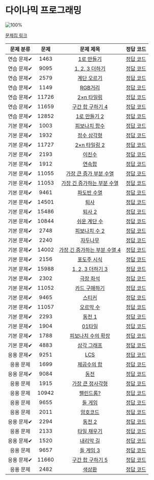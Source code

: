 # 다이나믹 프로그래밍

![100%](https://progress-bar.dev/36/?scale=44&title=progress&width=500&color=babaca&suffix=/44)

[문제집 링크](https://www.acmicpc.net/workbook/view/7319)

| 문제 분류  | 문제  |                               문제 제목                               |                                                                                                     정답 코드                                                                                                      |
| :--------: | :---: | :-------------------------------------------------------------------: | :----------------------------------------------------------------------------------------------------------------------------------------------------------------------------------------------------------------: |
| 연습 문제✔ | 1463  |          [1로 만들기](https://www.acmicpc.net/problem/1463)           |                                 [정답 코드](/%EC%BD%94%EB%94%A9%ED%85%8C%EC%8A%A4%ED%8A%B8%EA%B3%B5%EB%B6%80/%EB%B0%B1%EC%A4%80/S31%EB%A1%9C%EB%A7%8C%EB%93%A4%EA%B8%B01463.java)                                  |
| 연습 문제✔ | 9095  |        [1, 2, 3 더하기](https://www.acmicpc.net/problem/9095)         |                                   [정답 코드](/%EC%BD%94%EB%94%A9%ED%85%8C%EC%8A%A4%ED%8A%B8%EA%B3%B5%EB%B6%80/%EB%B0%B1%EC%A4%80/S3_1_2_3%EB%8D%94%ED%95%98%EA%B8%B09095.java)                                    |
| 연습 문제✔ | 2579  |          [계단 오르기](https://www.acmicpc.net/problem/2579)          |                               [정답 코드](/%EC%BD%94%EB%94%A9%ED%85%8C%EC%8A%A4%ED%8A%B8%EA%B3%B5%EB%B6%80/%EB%B0%B1%EC%A4%80/S3%EA%B3%84%EB%8B%A8%EC%98%A4%EB%A5%B4%EA%B8%B0.java)                                |
| 연습 문제✔ | 1149  |            [RGB거리](https://www.acmicpc.net/problem/1149)            |                                         [정답 코드](/%EC%BD%94%EB%94%A9%ED%85%8C%EC%8A%A4%ED%8A%B8%EA%B3%B5%EB%B6%80/%EB%B0%B1%EC%A4%80/S1RGB%EA%B1%B0%EB%A6%AC1149.java)                                          |
| 연습 문제✔ | 11726 |          [2×n 타일링](https://www.acmicpc.net/problem/11726)          |                                    [정답 코드](/%EC%BD%94%EB%94%A9%ED%85%8C%EC%8A%A4%ED%8A%B8%EA%B3%B5%EB%B6%80/%EB%B0%B1%EC%A4%80/S3_2xn%ED%83%80%EC%9D%BC%EB%A7%8111726.java)                                    |
| 연습 문제✔ | 11659 |       [구간 합 구하기 4](https://www.acmicpc.net/problem/11659)       |                       [정답 코드](/%EC%BD%94%EB%94%A9%ED%85%8C%EC%8A%A4%ED%8A%B8%EA%B3%B5%EB%B6%80/%EB%B0%B1%EC%A4%80/S3%EA%B5%AC%EA%B0%84%ED%95%A9%EA%B5%AC%ED%95%98%EA%B8%B04_11659.java)                        |
| 연습 문제✔ | 12852 |         [1로 만들기 2](https://www.acmicpc.net/problem/12852)         |                               [정답 코드](/%EC%BD%94%EB%94%A9%ED%85%8C%EC%8A%A4%ED%8A%B8%EA%B3%B5%EB%B6%80/%EB%B0%B1%EC%A4%80/S1_1%EB%A1%9C%EB%A7%8C%EB%93%A4%EA%B8%B02_12852.java)                                |
| 기본 문제✔ | 1003  |         [피보나치 함수](https://www.acmicpc.net/problem/1003)         |                         [정답 코드](/%EC%BD%94%EB%94%A9%ED%85%8C%EC%8A%A4%ED%8A%B8%EA%B3%B5%EB%B6%80/%EB%B0%B1%EC%A4%80/S2%ED%94%BC%EB%B3%B4%EB%82%98%EC%B9%98%ED%95%A8%EC%88%981003.java)                         |
| 기본 문제✔ | 1932  |          [정수 삼각형](https://www.acmicpc.net/problem/1932)          |           [정답 코드](/%EC%BD%94%EB%94%A9%ED%85%8C%EC%8A%A4%ED%8A%B8%EA%B3%B5%EB%B6%80/%ED%94%84%EB%A1%9C%EA%B7%B8%EB%9E%98%EB%A8%B8%EC%8A%A4/L3%EC%A0%95%EC%88%98%EC%82%BC%EA%B0%81%ED%98%9543105.java)           |
| 기본 문제✔ | 11727 |         [2×n 타일링 2](https://www.acmicpc.net/problem/11727)         |                                   [정답 코드](/%EC%BD%94%EB%94%A9%ED%85%8C%EC%8A%A4%ED%8A%B8%EA%B3%B5%EB%B6%80/%EB%B0%B1%EC%A4%80/S3_2XN%ED%83%80%EC%9D%BC%EB%A7%812_11727.java)                                   |
| 기본 문제✔ | 2193  |            [이친수](https://www.acmicpc.net/problem/2193)             |                                      [정답 코드](/%EC%BD%94%EB%94%A9%ED%85%8C%EC%8A%A4%ED%8A%B8%EA%B3%B5%EB%B6%80/%EB%B0%B1%EC%A4%80/S3%EC%9D%B4%EC%B9%9C%EC%88%982193.java)                                       |
| 기본 문제✔ | 1912  |            [연속합](https://www.acmicpc.net/problem/1912)             |                                      [정답 코드](/%EC%BD%94%EB%94%A9%ED%85%8C%EC%8A%A4%ED%8A%B8%EA%B3%B5%EB%B6%80/%EB%B0%B1%EC%A4%80/S2%EC%97%B0%EC%86%8D%ED%95%A91912.java)                                       |
| 기본 문제✔ | 11055 |    [가장 큰 증가 부분 수열](https://www.acmicpc.net/problem/11055)    |  [정답 코드](/%EC%BD%94%EB%94%A9%ED%85%8C%EC%8A%A4%ED%8A%B8%EA%B3%B5%EB%B6%80/%EB%B0%B1%EC%A4%80/S2%EA%B0%80%EC%9E%A5%ED%81%B0%EC%A6%9D%EA%B0%80%ED%95%98%EB%8A%94%EB%B6%80%EB%B6%84%EC%88%98%EC%97%B411055.java)  |
| 기본 문제✔ | 11053 |  [가장 긴 증가하는 부분 수열](https://www.acmicpc.net/problem/11053)  |  [정답 코드](/%EC%BD%94%EB%94%A9%ED%85%8C%EC%8A%A4%ED%8A%B8%EA%B3%B5%EB%B6%80/%EB%B0%B1%EC%A4%80/S2%EA%B0%80%EC%9E%A5%EA%B8%B4%EC%A6%9D%EA%B0%80%ED%95%98%EB%8A%94%EB%B6%80%EB%B6%84%EC%88%98%EC%97%B411055.java)  |
| 기본 문제✔ | 9461  |          [파도반 수열](https://www.acmicpc.net/problem/9461)          |                                                        [정답 코드](/%EC%BD%94%EB%94%A9%ED%85%8C%EC%8A%A4%ED%8A%B8%EA%B3%B5%EB%B6%80/%EB%B0%B1%EC%A4%80/s3)                                                         |
| 기본 문제✔ | 14501 |             [퇴사](https://www.acmicpc.net/problem/14501)             |                                          [정답 코드](/%EC%BD%94%EB%94%A9%ED%85%8C%EC%8A%A4%ED%8A%B8%EA%B3%B5%EB%B6%80/%EB%B0%B1%EC%A4%80/S3%ED%87%B4%EC%82%AC14501.java)                                           |
| 기본 문제✔ | 15486 |            [퇴사 2](https://www.acmicpc.net/problem/15486)            |                                         [정답 코드](/%EC%BD%94%EB%94%A9%ED%85%8C%EC%8A%A4%ED%8A%B8%EA%B3%B5%EB%B6%80/%EB%B0%B1%EC%A4%80/S1%ED%87%B4%EC%82%AC2_15486.java)                                          |
| 기본 문제✔ | 10844 |         [쉬운 계단 수](https://www.acmicpc.net/problem/10844)         |                             [정답 코드](/%EC%BD%94%EB%94%A9%ED%85%8C%EC%8A%A4%ED%8A%B8%EA%B3%B5%EB%B6%80/%EB%B0%B1%EC%A4%80/S1%EC%89%AC%EC%9A%B4%EA%B3%84%EB%8B%A8%EC%88%9810844.java)                             |
| 기본 문제✔ | 2748  |         [피보나치 수 2](https://www.acmicpc.net/problem/2748)         |                            [정답 코드](/%EC%BD%94%EB%94%A9%ED%85%8C%EC%8A%A4%ED%8A%B8%EA%B3%B5%EB%B6%80/%EB%B0%B1%EC%A4%80/B1%ED%94%BC%EB%B3%B4%EB%82%98%EC%B9%98%EC%88%982_2748.java)                             |
| 기본 문제✔ | 2240  |           [자두나무](https://www.acmicpc.net/problem/2240)            |                                  [정답 코드](/%EC%BD%94%EB%94%A9%ED%85%8C%EC%8A%A4%ED%8A%B8%EA%B3%B5%EB%B6%80/%EB%B0%B1%EC%A4%80/G5%EC%9E%90%EB%91%90%EB%82%98%EB%AC%B42240.java)                                  |
| 기본 문제✔ | 14002 | [가장 긴 증가하는 부분 수열 4](https://www.acmicpc.net/problem/14002) | [정답 코드](/%EC%BD%94%EB%94%A9%ED%85%8C%EC%8A%A4%ED%8A%B8%EA%B3%B5%EB%B6%80/%EB%B0%B1%EC%A4%80/G4%EA%B0%80%EC%9E%A5%EA%B8%B4%EC%A6%9D%EA%B0%80%ED%95%98%EB%8A%94%EB%B6%80%EB%B6%84%EC%88%98%EC%97%B44_14002.java) |
| 기본 문제✔ | 2156  |          [포도주 시식](https://www.acmicpc.net/problem/2156)          |                             [정답 코드](/%EC%BD%94%EB%94%A9%ED%85%8C%EC%8A%A4%ED%8A%B8%EA%B3%B5%EB%B6%80/%EB%B0%B1%EC%A4%80/S1%ED%8F%AC%EB%8F%84%EC%A3%BC%EC%8B%9C%EC%8B%9D2156.java)                              |
| 기본 문제✔ | 15988 |       [1, 2, 3 더하기 3](https://www.acmicpc.net/problem/15988)       |                                   [정답 코드](/%EC%BD%94%EB%94%A9%ED%85%8C%EC%8A%A4%ED%8A%B8%EA%B3%B5%EB%B6%80/%EB%B0%B1%EC%A4%80/S2_1_2_3%EB%8D%94%ED%95%98%EA%B8%B015988.java)                                   |
| 기본 문제✔ | 2302  |           [극장 좌석](https://www.acmicpc.net/problem/2302)           |                                  [정답 코드](/%EC%BD%94%EB%94%A9%ED%85%8C%EC%8A%A4%ED%8A%B8%EA%B3%B5%EB%B6%80/%EB%B0%B1%EC%A4%80/S1%EA%B7%B9%EC%9E%A5%EC%A2%8C%EC%84%9D2303.java)                                  |
| 기본 문제✔ | 11052 |        [카드 구매하기](https://www.acmicpc.net/problem/11052)         |                        [정답 코드](/%EC%BD%94%EB%94%A9%ED%85%8C%EC%8A%A4%ED%8A%B8%EA%B3%B5%EB%B6%80/%EB%B0%B1%EC%A4%80/S1%EC%B9%B4%EB%93%9C%EA%B5%AC%EB%A7%A4%ED%95%98%EA%B8%B011052.java)                         |
| 기본 문제✔ | 9465  |            [스티커](https://www.acmicpc.net/problem/9465)             |                                      [정답 코드](/%EC%BD%94%EB%94%A9%ED%85%8C%EC%8A%A4%ED%8A%B8%EA%B3%B5%EB%B6%80/%EB%B0%B1%EC%A4%80/S1%EC%8A%A4%ED%8B%B0%EC%BB%A49465.java)                                       |
| 기본 문제✔ | 11057 |          [오르막 수](https://www.acmicpc.net/problem/11057)           |                                 [정답 코드](/%EC%BD%94%EB%94%A9%ED%85%8C%EC%8A%A4%ED%8A%B8%EA%B3%B5%EB%B6%80/%EB%B0%B1%EC%A4%80/S1%EC%98%A4%EB%A5%B4%EB%A7%89%EC%88%9811057.java)                                  |
| 기본 문제✔ | 2293  |            [동전 1](https://www.acmicpc.net/problem/2293)             |                                          [정답 코드](/%EC%BD%94%EB%94%A9%ED%85%8C%EC%8A%A4%ED%8A%B8%EA%B3%B5%EB%B6%80/%EB%B0%B1%EC%A4%80/G5%EB%8F%99%EC%A0%841_2293.java)                                          |
| 기본 문제✔ | 1904  |            [01타일](https://www.acmicpc.net/problem/1904)             |                                         [정답 코드](/%EC%BD%94%EB%94%A9%ED%85%8C%EC%8A%A4%ED%8A%B8%EA%B3%B5%EB%B6%80/%EB%B0%B1%EC%A4%80/S3_01%ED%83%80%EC%9D%BC1904.java)                                          |
| 기본 문제✔ | 1788  |      [피보나치 수의 확장](https://www.acmicpc.net/problem/1788)       |                [정답 코드](/%EC%BD%94%EB%94%A9%ED%85%8C%EC%8A%A4%ED%8A%B8%EA%B3%B5%EB%B6%80/%EB%B0%B1%EC%A4%80/S3%ED%94%BC%EB%B3%B4%EB%82%98%EC%B9%98%EC%88%98%EC%9D%98%ED%99%95%EC%9E%A51788.java)                |
| 기본 문제✔ | 4883  |          [삼각 그래프](https://www.acmicpc.net/problem/4883)          |                             [정답 코드](/%EC%BD%94%EB%94%A9%ED%85%8C%EC%8A%A4%ED%8A%B8%EA%B3%B5%EB%B6%80/%EB%B0%B1%EC%A4%80/S1%EC%82%BC%EA%B0%81%EA%B7%B8%EB%9E%98%ED%94%844883.java)                              |
| 응용 문제✔ | 9251  |              [LCS](https://www.acmicpc.net/problem/9251)              |                                                  [정답 코드](/%EC%BD%94%EB%94%A9%ED%85%8C%EC%8A%A4%ED%8A%B8%EA%B3%B5%EB%B6%80/%EB%B0%B1%EC%A4%80/G5LCS9251.java)                                                   |
| 응용 문제  | 1699  |          [제곱수의 합](https://www.acmicpc.net/problem/1699)          |                                                                                      [정답 코드](../0x10/solutions/1699.cpp)                                                                                       |
| 응용 문제✔ | 9084  |             [동전](https://www.acmicpc.net/problem/9084)              |                                           [정답 코드](/%EC%BD%94%EB%94%A9%ED%85%8C%EC%8A%A4%ED%8A%B8%EA%B3%B5%EB%B6%80/%EB%B0%B1%EC%A4%80/G5%EB%8F%99%EC%A0%849084.java)                                           |
| 응용 문제  | 1915  |       [가장 큰 정사각형](https://www.acmicpc.net/problem/1915)        |                                                                                      [정답 코드](../0x10/solutions/1915.cpp)                                                                                       |
| 응용 문제  | 10942 |          [팰린드롬?](https://www.acmicpc.net/problem/10942)           |                                                                                      [정답 코드](../0x10/solutions/10942.cpp)                                                                                      |
| 응용 문제  | 9655  |            [돌 게임](https://www.acmicpc.net/problem/9655)            |                                                                                      [정답 코드](../0x10/solutions/9655.cpp)                                                                                       |
| 응용 문제  | 2011  |           [암호코드](https://www.acmicpc.net/problem/2011)            |                                                                                      [정답 코드](../0x10/solutions/2011.cpp)                                                                                       |
| 응용 문제✔ | 2294  |            [동전 2](https://www.acmicpc.net/problem/2294)             |                                          [정답 코드](/%EC%BD%94%EB%94%A9%ED%85%8C%EC%8A%A4%ED%8A%B8%EA%B3%B5%EB%B6%80/%EB%B0%B1%EC%A4%80/G5%EB%8F%99%EC%A0%842_2294.java)                                          |
| 응용 문제  | 2133  |          [타일 채우기](https://www.acmicpc.net/problem/2133)          |                                                                                      [정답 코드](../0x10/solutions/2133.cpp)                                                                                       |
| 응용 문제✔ | 1520  |           [내리막 길](https://www.acmicpc.net/problem/1520)           |                                  [정답 코드](/%EC%BD%94%EB%94%A9%ED%85%8C%EC%8A%A4%ED%8A%B8%EA%B3%B5%EB%B6%80/%EB%B0%B1%EC%A4%80/G4%EB%82%B4%EB%A6%AC%EB%A7%89%EA%B8%B81520.java)                                  |
| 응용 문제  | 9657  |           [돌 게임 3](https://www.acmicpc.net/problem/9657)           |                                                                                      [정답 코드](../0x10/solutions/9657.cpp)                                                                                       |
| 응용 문제✔ | 11660 |       [구간 합 구하기 5](https://www.acmicpc.net/problem/11660)       |                       [정답 코드](/%EC%BD%94%EB%94%A9%ED%85%8C%EC%8A%A4%ED%8A%B8%EA%B3%B5%EB%B6%80/%EB%B0%B1%EC%A4%80/S1%EA%B5%AC%EA%B0%84%ED%95%A9%EA%B5%AC%ED%95%98%EA%B8%B05_11660.java)                        |
| 응용 문제  | 2482  |            [색상환](https://www.acmicpc.net/problem/2482)             |                                                                                      [정답 코드](../0x10/solutions/2482.cpp)                                                                                       |

